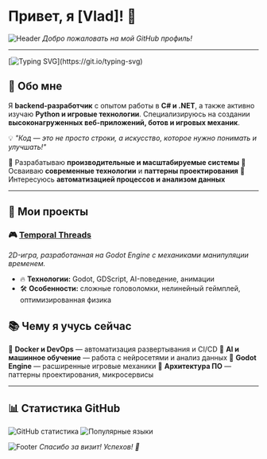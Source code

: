 # Привет, я [Vlad]! 👋

![Header](https://images.hdqwalls.com/download/mountain-reflections-3840x2400.jpg)
*Добро пожаловать на мой GitHub профиль!*

---

[![Typing SVG](https://readme-typing-svg.demolab.com?font=Fira+Code&pause=1000&color=F70000&width=435&lines=%D0%A0%D0%B0%D0%B7%D1%80%D0%B0%D0%B1%D0%B0%D1%82%D1%8B%D0%B2%D0%B0%D1%8E+%D0%BF%D1%80%D0%BE%D0%B5%D0%BA%D1%82%D1%8B+%D1%81+%D0%BB%D1%8E%D0%B1%D0%BE%D0%B2%D1%8C%D1%8E!;%D0%98%D0%B4%D1%83+%D0%BA+%D0%BB%D1%83%D1%87%D1%88%D0%B5%D0%B9+%D0%B8%D0%B3%D1%80%D0%B5!;%D0%9F%D0%B8%D1%88%D1%83+%D1%87%D0%B8%D1%81%D1%82%D1%8B%D0%B9+%D0%BA%D0%BE%D0%B4!)](https://git.io/typing-svg)

## 🌟 **Обо мне**

Я **backend-разработчик** с опытом работы в **C# и .NET**, а также активно изучаю **Python и игровые технологии**. Специализируюсь на создании **высоконагруженных веб-приложений, ботов и игровых механик**.

💡 *"Код — это не просто строки, а искусство, которое нужно понимать и улучшать!"*

🔹 Разрабатываю **производительные и масштабируемые системы**
🔹 Осваиваю **современные технологии** и **паттерны проектирования**
🔹 Интересуюсь **автоматизацией процессов и анализом данных**

---

## 🚀 **Мои проекты**

### 🎮 [Temporal Threads](https://github.com/Sinorit/TemporalThreads)
*2D-игра, разработанная на Godot Engine с механиками манипуляции временем.*
- 🔥 **Технологии:** Godot, GDScript, AI-поведение, анимации
- 🛠 **Особенности:** сложные головоломки, нелинейный геймплей, оптимизированная физика

## 📚 **Чему я учусь сейчас**

🔹 **Docker и DevOps** — автоматизация развертывания и CI/CD
🔹 **AI и машинное обучение** — работа с нейросетями и анализ данных
🔹 **Godot Engine** — расширенные игровые механики
🔹 **Архитектура ПО** — паттерны проектирования, микросервисы

---

## 📊 **Статистика GitHub**

![GitHub статистика](https://github-readme-stats.vercel.app/api?username=sinorit&show_icons=true&theme=radical)
![Популярные языки](https://github-readme-stats.vercel.app/api/top-langs/?username=sinorit&layout=compact&theme=radical)


![Footer](https://media1.tenor.com/m/NAqend_mfQgAAAAC/github.gif)
*Спасибо за визит! Успехов! 🚀*
